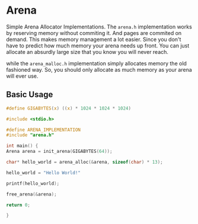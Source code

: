 # Arena

Simple Arena Allocator Implementations.
The ``arena.h`` implementation works by reserving memory without commiting it.
And pages are commited on demand. This makes memory management a lot easier.
Since you don't have to predict how much memory your arena needs up front.
You can just allocate an absurdly large size that you know you will never reach.

while the ``arena_malloc.h`` implementation simply allocates memory the old fashioned way.
So, you should only allocate as much memory as your arena will ever use.

## Basic Usage
```C
#define GIGABYTES(x) ((x) * 1024 * 1024 * 1024)

#include <stdio.h>

#define ARENA_IMPLEMENTATION
#include "arena.h"

int main() {
Arena arena = init_arena(GIGABYTES(64)); 

char* hello_world = arena_alloc(&arena, sizeof(char) * 13);

hello_world = "Hello World!"

printf(hello_world);

free_arena(&arena);

return 0;

}
```
